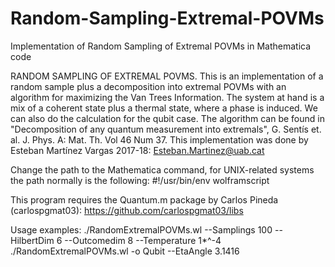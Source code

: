 # Random-Sampling-Extremal-POVMs
Implementation of Random Sampling of Extremal POVMs in Mathematica code

RANDOM SAMPLING OF EXTREMAL POVMS.
This is an implementation of a random sample plus a decomposition into extremal POVMs with an 
algorithm for maximizing the Van Trees Information.  The system at hand is
a mix of a coherent state plus a thermal state, where a phase is induced. We can also do the calculation for the qubit case.
The algorithm can be found in  "Decomposition of any quantum measurement into extremals", G. Sentís et. al.  J. Phys. A: Mat. 
Th. Vol 46  Num 37.
This implementation was done by Esteban Martínez Vargas 2017-18: Esteban.Martinez@uab.cat

Change the path to the Mathematica command, for UNIX-related systems the path normally is the following:
#!/usr/bin/env wolframscript 

This program requires the Quantum.m package by Carlos Pineda (carlospgmat03): 
https://github.com/carlospgmat03/libs

   Usage examples:
   ./RandomExtremalPOVMs.wl --Samplings 100 --HilbertDim 6 --Outcomedim 8 --Temperature 1*^-4
   ./RandomExtremalPOVMs.wl -o Qubit --EtaAngle 3.1416
